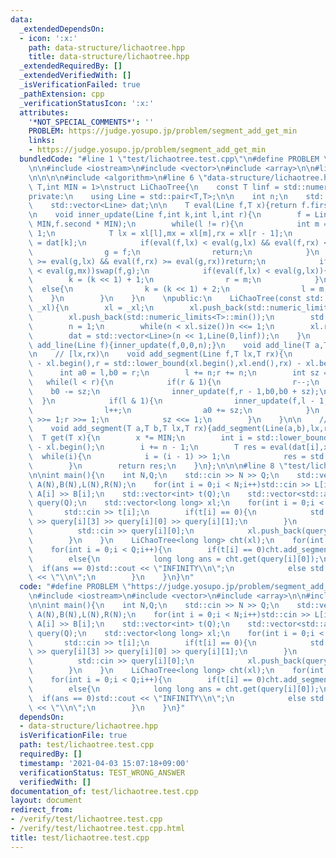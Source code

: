 ```yaml
---
data:
  _extendedDependsOn:
  - icon: ':x:'
    path: data-structure/lichaotree.hpp
    title: data-structure/lichaotree.hpp
  _extendedRequiredBy: []
  _extendedVerifiedWith: []
  _isVerificationFailed: true
  _pathExtension: cpp
  _verificationStatusIcon: ':x:'
  attributes:
    '*NOT_SPECIAL_COMMENTS*': ''
    PROBLEM: https://judge.yosupo.jp/problem/segment_add_get_min
    links:
    - https://judge.yosupo.jp/problem/segment_add_get_min
  bundledCode: "#line 1 \"test/lichaotree.test.cpp\"\n#define PROBLEM \"https://judge.yosupo.jp/problem/segment_add_get_min\"\
    \n\n#include <iostream>\n#include <vector>\n#include <array>\n\n#line 1 \"data-structure/lichaotree.hpp\"\
    \n\n\n\n#include <algorithm>\n#line 6 \"data-structure/lichaotree.hpp\"\n\ntemplate<class\
    \ T,int MIN = 1>\nstruct LiChaoTree{\n    const T linf = std::numeric_limits<T>::max();\n\
    private:\n    using Line = std::pair<T,T>;\n\n    int n;\n    std::vector<T> xl;\n\
    \    std::vector<Line> dat;\n\n    T eval(Line f,T x){return f.first * x + f.second;}\n\
    \n    void inner_update(Line f,int k,int l,int r){\n        f = Line(f.first *\
    \ MIN,f.second * MIN);\n        while(l != r){\n            int m = (l + r) >>\
    \ 1;\n            T lx = xl[l],mx = xl[m],rx = xl[r - 1];\n            Line &g\
    \ = dat[k];\n            if(eval(f,lx) < eval(g,lx) && eval(f,rx) < eval(g,rx)){\n\
    \                g = f;\n                return;\n            }\n            if(eval(f,lx)\
    \ >= eval(g,lx) && eval(f,rx) >= eval(g,rx))return;\n            if(eval(f,mx)\
    \ < eval(g,mx))swap(f,g);\n            if(eval(f,lx) < eval(g,lx)){\n        \
    \        k = (k << 1) + 1;\n                r = m;\n            }\n          \
    \  else{\n                k = (k << 1) + 2;\n                l = m;\n        \
    \    }\n        }\n    }\n    \npublic:\n    LiChaoTree(const std::vector<T>&\
    \ _xl){\n        xl = _xl;\n        xl.push_back(std::numeric_limits<T>::max());\n\
    \        xl.push_back(std::numeric_limits<T>::min());\n        std::sort(xl.begin(),xl.end());xl.erase(std::unique(xl.begin(),xl.end()),xl.end());\n\
    \        n = 1;\n        while(n < xl.size())n <<= 1;\n        xl.resize(n,xl.back());\n\
    \        dat = std::vector<Line>(n << 1,Line(0,linf));\n    }\n    \n    void\
    \ add_line(Line f){inner_update(f,0,0,n);}\n    void add_line(T a,T b){inner_update(Line(a,b));}\n\
    \n    // [lx,rx)\n    void add_segment(Line f,T lx,T rx){\n        int l = std::lower_bound(xl.begin(),xl.end(),lx)\
    \ - xl.begin(),r = std::lower_bound(xl.begin(),xl.end(),rx) - xl.begin();\n  \
    \      int a0 = l,b0 = r;\n        l += n;r += n;\n        int sz = 1;\n     \
    \   while(l < r){\n            if(r & 1){\n                r--;\n            \
    \    b0 -= sz;\n                inner_update(f,r - 1,b0,b0 + sz);\n          \
    \  }\n            if(l & 1){\n                inner_update(f,l - 1,a0,a0 + sz);\n\
    \                l++;\n                a0 += sz;\n            }\n            l\
    \ >>= 1;r >>= 1;\n            sz <<= 1;\n        }\n    }\n\n    // [lx,rx)\n\
    \    void add_segment(T a,T b,T lx,T rx){add_segment(Line(a,b),lx,rx);}\n\n  \
    \  T get(T x){\n        x *= MIN;\n        int i = std::lower_bound(xl.begin(),xl.end(),x)\
    \ - xl.begin();\n        i += n - 1;\n        T res = eval(dat[i],x);\n      \
    \  while(i){\n            i = (i - 1) >> 1;\n            res = std::min(res,eval(dat[i],x));\n\
    \        }\n        return res;\n    }\n};\n\n\n#line 8 \"test/lichaotree.test.cpp\"\
    \n\nint main(){\n    int N,Q;\n    std::cin >> N >> Q;\n    std::vector<long long>\
    \ A(N),B(N),L(N),R(N);\n    for(int i = 0;i < N;i++)std::cin >> L[i] >> R[i] >>\
    \ A[i] >> B[i];\n    std::vector<int> t(Q);\n    std::vector<std::array<long long,4>>\
    \ query(Q);\n    std::vector<long long> xl;\n    for(int i = 0;i < Q;i++){\n \
    \       std::cin >> t[i];\n        if(t[i] == 0){\n            std::cin >> query[i][2]\
    \ >> query[i][3] >> query[i][0] >> query[i][1];\n        }\n        else{\n  \
    \          std::cin >> query[i][0];\n            xl.push_back(query[i][0]);\n\
    \        }\n    }\n    LiChaoTree<long long> cht(xl);\n    for(int i = 0;i < N;i++)cht.add_segment(A[i],B[i],L[i],R[i]);\n\
    \    for(int i = 0;i < Q;i++){\n        if(t[i] == 0)cht.add_segment(query[i][0],query[i][1],query[i][2],query[i][3]);\n\
    \        else{\n            long long ans = cht.get(query[i][0]);\n          \
    \  if(ans == 0)std::cout << \"INFINITY\\n\";\n            else std::cout << ans\
    \ << \"\\n\";\n        }\n    }\n}\n"
  code: "#define PROBLEM \"https://judge.yosupo.jp/problem/segment_add_get_min\"\n\
    \n#include <iostream>\n#include <vector>\n#include <array>\n\n#include \"../data-structure/lichaotree.hpp\"\
    \n\nint main(){\n    int N,Q;\n    std::cin >> N >> Q;\n    std::vector<long long>\
    \ A(N),B(N),L(N),R(N);\n    for(int i = 0;i < N;i++)std::cin >> L[i] >> R[i] >>\
    \ A[i] >> B[i];\n    std::vector<int> t(Q);\n    std::vector<std::array<long long,4>>\
    \ query(Q);\n    std::vector<long long> xl;\n    for(int i = 0;i < Q;i++){\n \
    \       std::cin >> t[i];\n        if(t[i] == 0){\n            std::cin >> query[i][2]\
    \ >> query[i][3] >> query[i][0] >> query[i][1];\n        }\n        else{\n  \
    \          std::cin >> query[i][0];\n            xl.push_back(query[i][0]);\n\
    \        }\n    }\n    LiChaoTree<long long> cht(xl);\n    for(int i = 0;i < N;i++)cht.add_segment(A[i],B[i],L[i],R[i]);\n\
    \    for(int i = 0;i < Q;i++){\n        if(t[i] == 0)cht.add_segment(query[i][0],query[i][1],query[i][2],query[i][3]);\n\
    \        else{\n            long long ans = cht.get(query[i][0]);\n          \
    \  if(ans == 0)std::cout << \"INFINITY\\n\";\n            else std::cout << ans\
    \ << \"\\n\";\n        }\n    }\n}"
  dependsOn:
  - data-structure/lichaotree.hpp
  isVerificationFile: true
  path: test/lichaotree.test.cpp
  requiredBy: []
  timestamp: '2021-04-03 15:07:18+09:00'
  verificationStatus: TEST_WRONG_ANSWER
  verifiedWith: []
documentation_of: test/lichaotree.test.cpp
layout: document
redirect_from:
- /verify/test/lichaotree.test.cpp
- /verify/test/lichaotree.test.cpp.html
title: test/lichaotree.test.cpp
---
```


